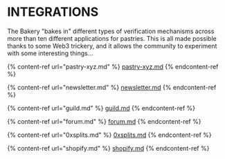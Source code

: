 # INTEGRATIONS

The Bakery "bakes in" different types of verification mechanisms across more than ten different applications for pastries. This is all made possible thanks to some Web3 trickery, and it allows the community to experiment with some interesting things...



{% content-ref url="pastry-xyz.md" %}
[pastry-xyz.md](pastry-xyz.md)
{% endcontent-ref %}

{% content-ref url="newsletter.md" %}
[newsletter.md](newsletter.md)
{% endcontent-ref %}

{% content-ref url="guild.md" %}
[guild.md](guild.md)
{% endcontent-ref %}

{% content-ref url="forum.md" %}
[forum.md](forum.md)
{% endcontent-ref %}

{% content-ref url="0xsplits.md" %}
[0xsplits.md](0xsplits.md)
{% endcontent-ref %}

{% content-ref url="shopify.md" %}
[shopify.md](shopify.md)
{% endcontent-ref %}

